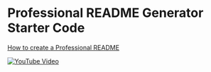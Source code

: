 # Professional README Generator Starter Code

[How to create a Professional README](./readme-guide.md)

[![YouTube Video](http://img.youtube.com/vi/XHECZDy_ctg/0.jpg)](https://www.youtube.com/watch?v=XHECZDy_ctg)
